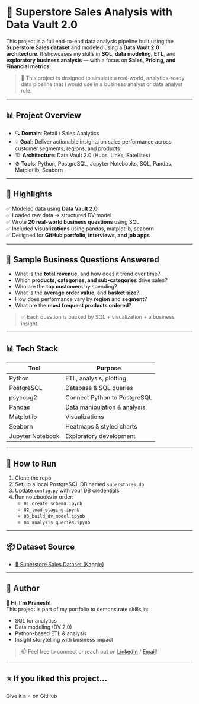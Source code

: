 # 🧮 Superstore Sales Analysis with Data Vault 2.0

This project is a full end-to-end data analysis pipeline built using the **Superstore Sales dataset** and modeled using a **Data Vault 2.0 architecture**. It showcases my skills in **SQL**, **data modeling**, **ETL**, and **exploratory business analysis** — with a focus on **Sales, Pricing, and Financial metrics**.

> 📌 This project is designed to simulate a real-world, analytics-ready data pipeline that I would use in a business analyst or data analyst role.

---

## 📊 Project Overview

- 🔍 **Domain**: Retail / Sales Analytics  
- 💡 **Goal**: Deliver actionable insights on sales performance across customer segments, regions, and products  
- 🏗️ **Architecture**: Data Vault 2.0 (Hubs, Links, Satellites)
- ⚙️ **Tools**: Python, PostgreSQL, Jupyter Notebooks, SQL, Pandas, Matplotlib, Seaborn

---

## 📌 Highlights

✅ Modeled data using **Data Vault 2.0**  
✅ Loaded raw data → structured DV model  
✅ Wrote **20 real-world business questions** using SQL  
✅ Included **visualizations** using pandas, matplotlib, seaborn  
✅ Designed for **GitHub portfolio, interviews, and job apps**

---

## 💬 Sample Business Questions Answered

- What is the **total revenue**, and how does it trend over time?
- Which **products, categories, and sub-categories** drive sales?
- Who are the **top customers** by spending?
- What is the **average order value**, and **basket size**?
- How does performance vary by **region** and **segment**?
- What are the **most frequent products ordered**?

> ✅ Each question is backed by SQL + visualization + a business insight.

---

## 📊 Tech Stack

| Tool            | Purpose                         |
|-----------------|---------------------------------|
| Python          | ETL, analysis, plotting         |
| PostgreSQL      | Database & SQL queries          |
| psycopg2        | Connect Python to PostgreSQL    |
| Pandas          | Data manipulation & analysis    |
| Matplotlib      | Visualizations                  |
| Seaborn         | Heatmaps & styled charts        |
| Jupyter Notebook| Exploratory development         |

---

## 🚀 How to Run

1. Clone the repo  
2. Set up a local PostgreSQL DB named `superstores_db`  
3. Update `config.py` with your DB credentials  
4. Run notebooks in order:
    - `01_create_schema.ipynb`
    - `02_load_staging.ipynb`
    - `03_build_dv_model.ipynb`
    - `04_analysis_queries.ipynb`

---

## 📦 Dataset Source

- [🧾 Superstore Sales Dataset (Kaggle)](https://www.kaggle.com/datasets/rohitsahoo/sales-forecasting/data)

---

## 🧠 Author

**👋 Hi, I'm Pranesh!**  
This project is part of my portfolio to demonstrate skills in:
- SQL for analytics
- Data modeling (DV 2.0)
- Python-based ETL & analysis
- Insight storytelling with business impact

> 📫 Feel free to connect or reach out on [LinkedIn](#) / [Email](#)!

---

## ⭐ If you liked this project...

Give it a ⭐ on GitHub
